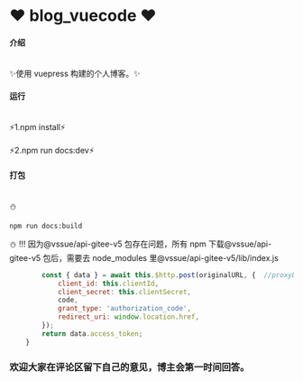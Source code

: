 # ❤️ blog_vuecode ❤️

#### 介绍

<br>
✨使用 vuepress 构建的个人博客。✨

#### 运行

<br>
⚡1.npm install⚡ <br><br>
⚡2.npm run docs:dev⚡

#### 打包

<br>
⛄

`npm run docs:build`

⛄
!!! 因为@vssue/api-gitee-v5 包存在问题，所有 npm 下载@vssue/api-gitee-v5 包后，需要去 node_modules 里@vssue/api-gitee-v5/lib/index.js

```js
        const { data } = await this.$http.post(originalURL, {  //proxyURL换为originalURL
            client_id: this.clientId,
            client_secret: this.clientSecret,
            code,
            grant_type: 'authorization_code',
            redirect_uri: window.location.href,
        });
        return data.access_token;
    }
```

<h3>欢迎大家在评论区留下自己的意见，博主会第一时间回答。</h3>
